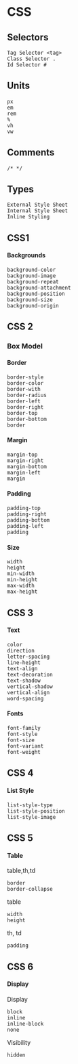 # CSS

## Selectors

    Tag Selector <tag>
    Class Selector .
    Id Selector #

## Units

    px
    em
    rem
    %
    vh
    vw

## Comments

    /* */

## Types

    External Style Sheet 
    Internal Style Sheet
    Inline Styling

## CSS1

#### Backgrounds

    background-color
    background-image
    background-repeat
    background-attachment
    background-position
    background-size
    background-origin

## CSS 2

### Box Model

#### Border

    border-style
    border-color
    border-with
    border-radius
    border-left
    border-right
    border-top
    border-bottom
    border

#### Margin

    margin-top
    margin-right
    margin-bottom
    margin-left
    margin

#### Padding

    padding-top
    padding-right
    padding-bottom
    padding-left
    padding

#### Size

    width
    height
    min-width
    min-height
    max-width
    max-height

## CSS 3

#### Text

    color
    direction
    letter-spacing
    line-height
    text-align
    text-decoration
    text-shadow
    vertical-shadow
    vertical-align
    word-spacing

#### Fonts

    font-family
    font-style
    font-size
    font-variant
    font-weight

## CSS 4

#### List Style

    list-style-type
    list-style-position
    list-style-image

## CSS 5

#### Table

table,th,td

    border
    border-collapse
    
table

    width
    height

th, td 

    padding

## CSS 6

#### Display

Display

    block
    inline
    inline-block
    none

Visibility

    hidden